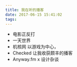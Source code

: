 ```yaml
---
title: 我在听的播客
date: 2017-06-15 15:41:02
tags:
---
```


- 电影正反打
- 一天世界
- 机核网
以游戏为中心，
- Checked
让我收获颇丰的播客
- Anyway.fm x 设计杂谈